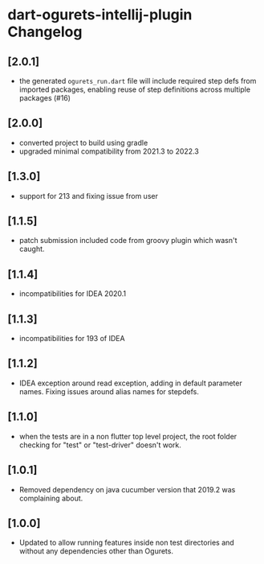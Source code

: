 <!-- Keep a Changelog guide -> https://keepachangelog.com -->

# dart-ogurets-intellij-plugin Changelog

## [2.0.1]
- the generated `ogurets_run.dart` file will include required step defs from imported packages, enabling reuse of step definitions across multiple packages (#16)

## [2.0.0]
- converted project to build using gradle 
- upgraded minimal compatibility from 2021.3 to 2022.3

## [1.3.0]
- support for 213 and fixing issue from user

## [1.1.5]
 - patch submission included code from groovy plugin which wasn't caught.

## [1.1.4]
 - incompatibilities for IDEA 2020.1

## [1.1.3]
 - incompatibilities for 193 of IDEA

## [1.1.2]
 - IDEA exception around read exception, adding in default parameter names. Fixing issues around alias names for stepdefs. 

## [1.1.0]
 - when the tests are in a non flutter top level project, the root folder checking for "test" or "test-driver" doesn't work.

## [1.0.1]
 - Removed dependency on java cucumber version that 2019.2 was complaining about.

## [1.0.0]
 - Updated to allow running features inside non test directories and without any dependencies other than Ogurets.

